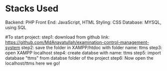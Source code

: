 # Stacks Used
Backend: PHP
Front End: JavaScript, HTML
Styling: CSS
Database: MYSQL, using SQL

#To start project:
step1: download from github link: https://github.com/MdAnayatullah/examination-control-management-system
step2: save the folder in XAMPP/htdoc with folder name: ttms
step3: open XAMPP localhost
step4: create databse with name: ttms
step5: import database "ttms" from databse folder of the project
step6: Now open the localhost/ttms
here we go!

